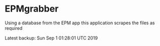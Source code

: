 # EPMgrabber
Using a database from the EPM app this application scrapes the files as required


Latest backup: Sun Sep 1 01:28:01 UTC 2019
